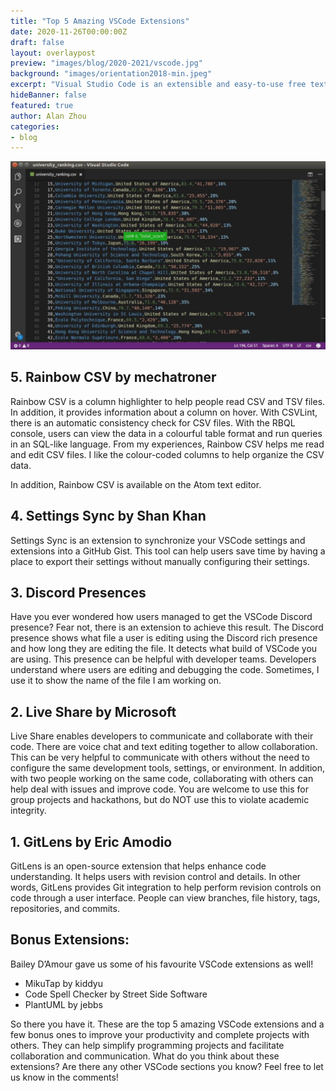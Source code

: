 ```yaml
---
title: "Top 5 Amazing VSCode Extensions"
date: 2020-11-26T00:00:00Z
draft: false
layout: overlaypost
preview: "images/blog/2020-2021/vscode.jpg"
background: "images/orientation2018-min.jpeg"
excerpt: "Visual Studio Code is an extensible and easy-to-use free text editor. With its library of free extensions, users can customize their VSCode experience and the files they edit."
hideBanner: false
featured: true
author: Alan Zhou
categories:
- blog
---
```


![vscode!](/images/blog/2020-2021/vscode.jpg)

## 5. Rainbow CSV by mechatroner

Rainbow CSV is a column highlighter to help people read CSV and TSV files. In addition, it provides information about a column on hover. With CSVLint, there is an automatic consistency check for CSV files. With the RBQL console, users can view the data in a colourful table format and run queries in an SQL-like language. From my experiences, Rainbow CSV helps me read and edit CSV files. I like the colour-coded columns to help organize the CSV data.

In addition, Rainbow CSV is available on the Atom text editor.

## 4. Settings Sync by Shan Khan

Settings Sync is an extension to synchronize your VSCode settings and extensions into a GitHub Gist. This tool can help users save time by having a place to export their settings without manually configuring their settings.

## 3. Discord Presences

Have you ever wondered how users managed to get the VSCode Discord presence? Fear not, there is an extension to achieve this result. The Discord presence shows what file a user is editing using the Discord rich presence and how long they are editing the file. It detects what build of VSCode you are using. This presence can be helpful with developer teams. Developers understand where users are editing and debugging the code. Sometimes, I use it to show the name of the file I am working on.

## 2. Live Share by Microsoft

Live Share enables developers to communicate and collaborate with their code. There are voice chat and text editing together to allow collaboration. This can be very helpful to communicate with others without the need to configure the same development tools, settings, or environment. In addition, with two people working on the same code, collaborating with others can help deal with issues and improve code. You are welcome to use this for group projects and hackathons, but do NOT use this to violate academic integrity.

## 1. GitLens by Eric Amodio

GitLens is an open-source extension that helps enhance code understanding. It helps users with revision control and details. In other words, GitLens provides Git integration to help perform revision controls on code through a user interface. People can view branches, file history, tags, repositories, and commits.

## Bonus Extensions:

Bailey D’Amour gave us some of his favourite VSCode extensions as well!
- MikuTap by kiddyu
- Code Spell Checker by Street Side Software
- PlantUML by jebbs

So there you have it. These are the top 5 amazing VSCode extensions and a few bonus ones to improve your productivity and complete projects with others. They can help simplify programming projects and facilitate collaboration and communication. What do you think about these extensions? Are there any other VSCode sections you know? Feel free to let us know in the comments!






